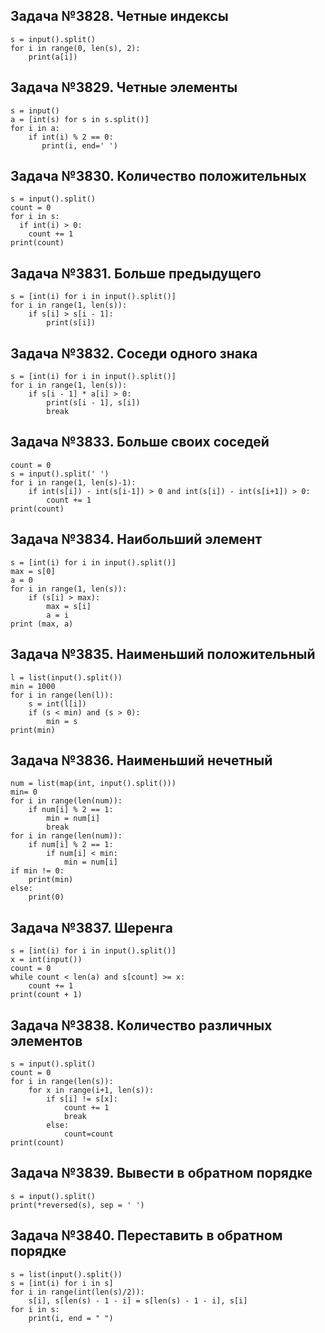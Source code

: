 ## Задача №3828. Четные индексы
```
s = input().split()
for i in range(0, len(s), 2):
    print(a[i])
```

## Задача №3829. Четные элементы
```
s = input()
a = [int(s) for s in s.split()]
for i in a:
    if int(i) % 2 == 0:
       print(i, end=' ')
```

## Задача №3830. Количество положительных
```
s = input().split()
count = 0
for i in s:
  if int(i) > 0:
    count += 1
print(count)
```

## Задача №3831. Больше предыдущего
```
s = [int(i) for i in input().split()]
for i in range(1, len(s)):
    if s[i] > s[i - 1]:
        print(s[i])
```

## Задача №3832. Соседи одного знака
```
s = [int(i) for i in input().split()]
for i in range(1, len(s)):
    if s[i - 1] * a[i] > 0:
        print(s[i - 1], s[i])
        break
```

## Задача №3833. Больше своих соседей
```
count = 0 
s = input().split(' ')
for i in range(1, len(s)-1):
    if int(s[i]) - int(s[i-1]) > 0 and int(s[i]) - int(s[i+1]) > 0:
        count += 1
print(count)
```

## Задача №3834. Наибольший элемент
```
s = [int(i) for i in input().split()]
max = s[0]
a = 0
for i in range(1, len(s)):
    if (s[i] > max):
        max = s[i]
        a = i
print (max, a)
```

## Задача №3835. Наименьший положительный
```
l = list(input().split())
min = 1000
for i in range(len(l)):
    s = int(l[i])
    if (s < min) and (s > 0):
        min = s
print(min)
```

## Задача №3836. Наименьший нечетный
```
num = list(map(int, input().split()))
min= 0
for i in range(len(num)):
    if num[i] % 2 == 1:
        min = num[i]
        break
for i in range(len(num)):
    if num[i] % 2 == 1:
        if num[i] < min:
            min = num[i]
if min != 0:
    print(min)
else:
    print(0)
```

## Задача №3837. Шеренга
```
s = [int(i) for i in input().split()]
x = int(input())
count = 0
while count < len(a) and s[count] >= x:
    count += 1
print(count + 1)
```

## Задача №3838. Количество различных элементов
```
s = input().split()
count = 0
for i in range(len(s)):
    for x in range(i+1, len(s)):
        if s[i] != s[x]:
            count += 1
            break
        else:
            count=count
print(count)
```

## Задача №3839. Вывести в обратном порядке
```
s = input().split()
print(*reversed(s), sep = ' ')
```

## Задача №3840. Переставить в обратном порядке
```
s = list(input().split())
s = [int(i) for i in s]
for i in range(int(len(s)/2)):
    s[i], s[len(s) - 1 - i] = s[len(s) - 1 - i], s[i]
for i in s:
    print(i, end = " ")
```
